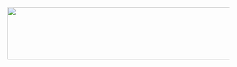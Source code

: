 
<a href="https://www.gitanimals.org/en_US?utm_medium=image&utm_source=yujini-kim&utm_content=line">
  <img
    src="https://render.gitanimals.org/lines/yujini-kim?pet-id=686170724845307723"
    width="600"
    height="120"
  />
</a>
  
